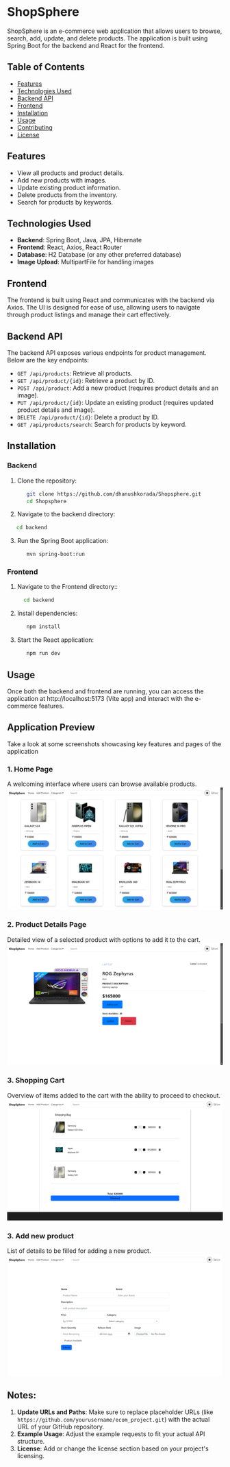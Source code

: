 # ShopSphere

ShopSphere is an e-commerce web application that allows users to browse, search, add, update, and delete products. The application is built using Spring Boot for the backend and React for the frontend.

## Table of Contents

- [Features](#features)
- [Technologies Used](#technologies-used)
- [Backend API](#backend-api)
- [Frontend](#frontend)
- [Installation](#installation)
- [Usage](#usage)
- [Contributing](#contributing)
- [License](#license)

## Features

- View all products and product details.
- Add new products with images.
- Update existing product information.
- Delete products from the inventory.
- Search for products by keywords.

## Technologies Used

- **Backend**: Spring Boot, Java, JPA, Hibernate
- **Frontend**: React, Axios, React Router
- **Database**: H2 Database (or any other preferred database)
- **Image Upload**: MultipartFile for handling images

## Frontend

The frontend is built using React and communicates with the backend via Axios. The UI is designed for ease of use, allowing users to navigate through product listings and manage their cart effectively.

## Backend API

The backend API exposes various endpoints for product management. Below are the key endpoints:

- `GET /api/products`: Retrieve all products.
- `GET /api/product/{id}`: Retrieve a product by ID.
- `POST /api/product`: Add a new product (requires product details and an image).
- `PUT /api/product/{id}`: Update an existing product (requires updated product details and image).
- `DELETE /api/product/{id}`: Delete a product by ID.
- `GET /api/products/search`: Search for products by keyword.

## Installation

### Backend

1. Clone the repository:

   ```bash
      git clone https://github.com/dhanushkorada/Shopsphere.git
      cd Shopsphere
   ```
2. Navigate to the backend directory:

  ```bash
     cd backend
  ```
3. Run the Spring Boot application:

   ```bash
      mvn spring-boot:run
   ```

### Frontend

1. Navigate to the Frontend directory::
   
   ```bash
     cd backend
   ```
2. Install dependencies:

   ```bash
      npm install
   ```
3. Start the React application:

   ```bash
      npm run dev
   ```

## Usage

Once both the backend and frontend are running, you can access the application at http://localhost:5173 (Vite app) and interact with the e-commerce features.

## Application Preview

Take a look at some screenshots showcasing key features and pages of the application

### 1. Home Page
A welcoming interface where users can browse available products.
![Home Page](Img1.png)

### 2. Product Details Page
Detailed view of a selected product with options to add it to the cart.
![Product Details](Img2.png)

### 3. Shopping Cart
Overview of items added to the cart with the ability to proceed to checkout.
![Shopping Cart](Img4.png)

### 3. Add new product
List of details to be filled for adding a new product.
![New Product](Img3.png)

## Notes:

1. **Update URLs and Paths**: Make sure to replace placeholder URLs (like `https://github.com/yourusername/ecom_project.git`) with the actual URL of your GitHub repository.
2. **Example Usage**: Adjust the example requests to fit your actual API structure.
3. **License**: Add or change the license section based on your project's licensing.
